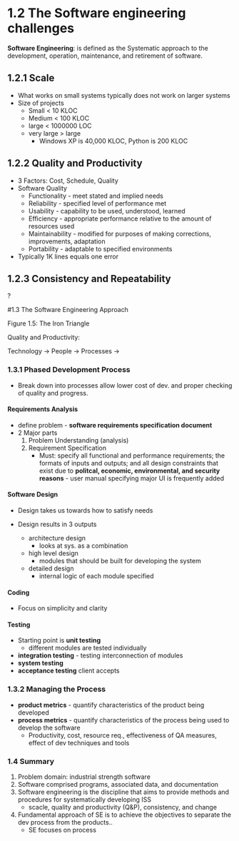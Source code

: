 # 1.2 The Software engineering challenges

**Software Engineering**: is defined as the Systematic approach to the development, operation, maintenance, and retirement of software.

## 1.2.1 Scale

- What works on small systems typically does not work on larger systems
- Size of projects
	- Small < 10 KLOC	
	- Medium < 100 KLOC
	- large < 1000000 LOC
	- very large > large
		- Windows XP is 40,000 KLOC, Python is 200 KLOC

## 1.2.2 Quality and Productivity

- 3 Factors: Cost, Schedule, Quality
- Software Quality
	- Functionality - meet stated and implied needs
	- Reliability	- specified level of performance met
	- Usability 	- capability to be used, understood, learned
	- Efficiency	- appropriate performance relative to the amount of resources used
	- Maintainability	- modified for purposes of making corrections, improvements, adaptation
	- Portability	- adaptable to specified environments
- Typically 1K lines equals one error

## 1.2.3 Consistency and Repeatability

?

#1.3 The Software Engineering Approach

Figure 1.5: The Iron Triangle

Quality and Productivity: 

Technology -> People -> Processes ->

### 1.3.1 Phased Development Process

- Break down into processes allow lower cost of dev. and proper checking of quality and progress.

#### Requirements Analysis

- define problem - **software requirements specification document**
- 2 Major parts
	1. Problem Understanding (analysis)
	2. Requirement Specification
		- Must: specify all functional and performance requirements; the formats of inputs and outputs; and all design constraints that exist due to **politcal, economic, environmental, and security reasons**		- user manual specifying major UI is frequently added

#### Software Design
	
- Design takes us towards how to satisfy needs

- Design results in 3 outputs	
	- architecture design
		- looks at sys. as a combination
	- high level design
		- modules that should be built for developing the system
	- detailed design
		- internal logic of each module specified

#### Coding

- Focus on simplicity and clarity

#### Testing

- Starting point is **unit testing**
	- different modules are tested individually
- **integration testing** - testing interconnection of modules
- **system testing**
- **acceptance testing** client accepts 

### 1.3.2 Managing the Process

- **product metrics** - quantify characteristics of the product being developed
- **process metrics** - quantify characteristics of the process being used to develop the software
	- Productivity, cost, resource req., effectiveness of QA measures, effect of dev techniques and tools

### 1.4 Summary

1. Problem domain: industrial strength software
2. Software comprised programs, associated data, and documentation
3. Software engineering is the discipline that aims to provide methods and procedures for systematically developing ISS
	- scacle, quality and productivity (Q&P), consistency, and change
4. Fundamental approach of SE is to achieve the objectives to separate the dev process from the products..
	- SE focuses on process





























